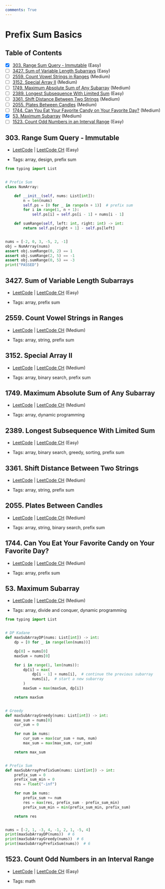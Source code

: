 ```yaml
---
comments: True
---
```


# Prefix Sum Basics

## Table of Contents

- [x] [303. Range Sum Query - Immutable](https://leetcode.cn/problems/range-sum-query-immutable/) (Easy)
- [ ] [3427. Sum of Variable Length Subarrays](https://leetcode.cn/problems/sum-of-variable-length-subarrays/) (Easy)
- [ ] [2559. Count Vowel Strings in Ranges](https://leetcode.cn/problems/count-vowel-strings-in-ranges/) (Medium)
- [ ] [3152. Special Array II](https://leetcode.cn/problems/special-array-ii/) (Medium)
- [ ] [1749. Maximum Absolute Sum of Any Subarray](https://leetcode.cn/problems/maximum-absolute-sum-of-any-subarray/) (Medium)
- [ ] [2389. Longest Subsequence With Limited Sum](https://leetcode.cn/problems/longest-subsequence-with-limited-sum/) (Easy)
- [ ] [3361. Shift Distance Between Two Strings](https://leetcode.cn/problems/shift-distance-between-two-strings/) (Medium)
- [ ] [2055. Plates Between Candles](https://leetcode.cn/problems/plates-between-candles/) (Medium)
- [ ] [1744. Can You Eat Your Favorite Candy on Your Favorite Day?](https://leetcode.cn/problems/can-you-eat-your-favorite-candy-on-your-favorite-day/) (Medium)
- [x] [53. Maximum Subarray](https://leetcode.cn/problems/maximum-subarray/) (Medium)
- [ ] [1523. Count Odd Numbers in an Interval Range](https://leetcode.cn/problems/count-odd-numbers-in-an-interval-range/) (Easy)

## 303. Range Sum Query - Immutable

-   [LeetCode](https://leetcode.com/problems/range-sum-query-immutable/) | [LeetCode CH](https://leetcode.cn/problems/range-sum-query-immutable/) (Easy)

-   Tags: array, design, prefix sum
```python title="303. Range Sum Query - Immutable - Python Solution"
from typing import List


# Prefix Sum
class NumArray:

    def __init__(self, nums: List[int]):
        n = len(nums)
        self.ps = [0 for _ in range(n + 1)]  # prefix sum
        for i in range(1, n + 1):
            self.ps[i] = self.ps[i - 1] + nums[i - 1]

    def sumRange(self, left: int, right: int) -> int:
        return self.ps[right + 1] - self.ps[left]


nums = [-2, 0, 3, -5, 2, -1]
obj = NumArray(nums)
assert obj.sumRange(0, 2) == 1
assert obj.sumRange(2, 5) == -1
assert obj.sumRange(0, 5) == -3
print("PASSED")

```

## 3427. Sum of Variable Length Subarrays

-   [LeetCode](https://leetcode.com/problems/sum-of-variable-length-subarrays/) | [LeetCode CH](https://leetcode.cn/problems/sum-of-variable-length-subarrays/) (Easy)

-   Tags: array, prefix sum
## 2559. Count Vowel Strings in Ranges

-   [LeetCode](https://leetcode.com/problems/count-vowel-strings-in-ranges/) | [LeetCode CH](https://leetcode.cn/problems/count-vowel-strings-in-ranges/) (Medium)

-   Tags: array, string, prefix sum
## 3152. Special Array II

-   [LeetCode](https://leetcode.com/problems/special-array-ii/) | [LeetCode CH](https://leetcode.cn/problems/special-array-ii/) (Medium)

-   Tags: array, binary search, prefix sum
## 1749. Maximum Absolute Sum of Any Subarray

-   [LeetCode](https://leetcode.com/problems/maximum-absolute-sum-of-any-subarray/) | [LeetCode CH](https://leetcode.cn/problems/maximum-absolute-sum-of-any-subarray/) (Medium)

-   Tags: array, dynamic programming
## 2389. Longest Subsequence With Limited Sum

-   [LeetCode](https://leetcode.com/problems/longest-subsequence-with-limited-sum/) | [LeetCode CH](https://leetcode.cn/problems/longest-subsequence-with-limited-sum/) (Easy)

-   Tags: array, binary search, greedy, sorting, prefix sum
## 3361. Shift Distance Between Two Strings

-   [LeetCode](https://leetcode.com/problems/shift-distance-between-two-strings/) | [LeetCode CH](https://leetcode.cn/problems/shift-distance-between-two-strings/) (Medium)

-   Tags: array, string, prefix sum
## 2055. Plates Between Candles

-   [LeetCode](https://leetcode.com/problems/plates-between-candles/) | [LeetCode CH](https://leetcode.cn/problems/plates-between-candles/) (Medium)

-   Tags: array, string, binary search, prefix sum
## 1744. Can You Eat Your Favorite Candy on Your Favorite Day?

-   [LeetCode](https://leetcode.com/problems/can-you-eat-your-favorite-candy-on-your-favorite-day/) | [LeetCode CH](https://leetcode.cn/problems/can-you-eat-your-favorite-candy-on-your-favorite-day/) (Medium)

-   Tags: array, prefix sum
## 53. Maximum Subarray

-   [LeetCode](https://leetcode.com/problems/maximum-subarray/) | [LeetCode CH](https://leetcode.cn/problems/maximum-subarray/) (Medium)

-   Tags: array, divide and conquer, dynamic programming
```python title="53. Maximum Subarray - Python Solution"
from typing import List


# DP Kadane
def maxSubArrayDP(nums: List[int]) -> int:
    dp = [0 for _ in range(len(nums))]

    dp[0] = nums[0]
    maxSum = nums[0]

    for i in range(1, len(nums)):
        dp[i] = max(
            dp[i - 1] + nums[i],  # continue the previous subarray
            nums[i],  # start a new subarray
        )
        maxSum = max(maxSum, dp[i])

    return maxSum


# Greedy
def maxSubArrayGreedy(nums: List[int]) -> int:
    max_sum = nums[0]
    cur_sum = 0

    for num in nums:
        cur_sum = max(cur_sum + num, num)
        max_sum = max(max_sum, cur_sum)

    return max_sum


# Prefix Sum
def maxSubArrayPrefixSum(nums: List[int]) -> int:
    prefix_sum = 0
    prefix_sum_min = 0
    res = float("-inf")

    for num in nums:
        prefix_sum += num
        res = max(res, prefix_sum - prefix_sum_min)
        prefix_sum_min = min(prefix_sum_min, prefix_sum)

    return res


nums = [-2, 1, -3, 4, -1, 2, 1, -5, 4]
print(maxSubArrayDP(nums))  # 6
print(maxSubArrayGreedy(nums))  # 6
print(maxSubArrayPrefixSum(nums))  # 6

```

## 1523. Count Odd Numbers in an Interval Range

-   [LeetCode](https://leetcode.com/problems/count-odd-numbers-in-an-interval-range/) | [LeetCode CH](https://leetcode.cn/problems/count-odd-numbers-in-an-interval-range/) (Easy)

-   Tags: math
